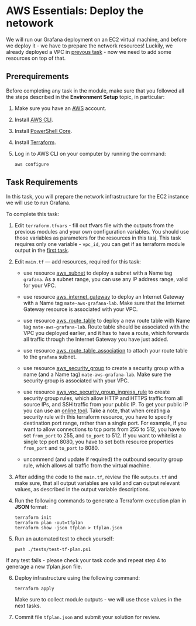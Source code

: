 # AWS Essentials: Deploy the netowork

We will run our Grafana deployment on an EC2 virtual machine, and before we deploy it - we have to prepare the network resources! Luckily, we already deployed a VPC in [prevous task](https://github.com/mate-academy/aws_devops_task_1_test_lab_setup) - now we need to add some resources on top of that. 

## Prerequirements

Before completing any task in the module, make sure that you followed all the steps described in the **Environment Setup** topic, in particular: 

1. Make sure you have an [AWS](https://aws.amazon.com/free/) account.

2. Install [AWS CLI](https://docs.aws.amazon.com/cli/latest/userguide/getting-started-install.html).

3. Install [PowerShell Core](https://learn.microsoft.com/en-us/powershell/scripting/install/installing-powershell?view=powershell-7.4).

4. Install [Terraform](https://developer.hashicorp.com/terraform/tutorials/aws-get-started/install-cli).

5. Log in to AWS CLI on your computer by running the command:
   
    ```
    aws configure
    ```

## Task Requirements 

In this task, you will prepare the network infrastructure for the EC2 instance we will use to run Grafana. 

To complete this task: 

1. Edit `terraform.tfvars` - fill out tfvars file with the outputs from the previous modules and your own configuration variables. You should use those variables as parameters for the resources in this tasj. This task requires only one variable - `vpc_id`, you can get if as terraform module output in the [first task](https://github.com/mate-academy/aws_devops_task_1_test_lab_setup). 

2. Edit `main.tf` — add resources, required for this task: 
    
    - use resource [aws_subnet](https://registry.terraform.io/providers/hashicorp/aws/latest/docs/resources/subnet) to deploy a subnet with a Name tag `grafana`. As a subnet range, you can use any IP address range, valid for your VPC. 

    - use resource [aws_internet_gateway](https://registry.terraform.io/providers/hashicorp/aws/latest/docs/resources/internet_gateway) to deploy an Internet Gateway with a Name tag `mate-aws-grafana-lab`. Make sure that the Internet Gateway resource is associated with your VPC. 

    - use resource [aws_route_table](https://registry.terraform.io/providers/hashicorp/aws/latest/docs/resources/route_table) to deploy a new route table with Name tag `mate-aws-grafana-lab`. Route table should be associated with the VPC you deployed earlier, and it has to have a route, which forwards all traffic through the Internet Gateway you have just added. 

    - use resource [aws_route_table_association](https://registry.terraform.io/providers/hashicorp/aws/latest/docs/resources/route_table_association) to attach your route table to the `grafana` subnet. 

    - use resource [aws_security_group](https://registry.terraform.io/providers/hashicorp/aws/latest/docs/resources/security_group.html) to create a security group with a name (and a Name tag) `mate-aws-grafana-lab`. Make sure the security group is associated with your VPC. 

    - use resource [aws_vpc_security_group_ingress_rule](https://registry.terraform.io/providers/hashicorp/aws/latest/docs/resources/vpc_security_group_ingress_rule) to create security group rules, which allow HTTP and HTTPS traffic from all source IPs, and SSH traffic from your public IP. To get your public IP you can use an [online tool](https://whatismyipaddress.com/). Take a note, that when creating a security rule with this terraform resource, you have to specify destination port range, rather than a single port. For example, if you want to allow connections to tcp ports from 255 to 512, you have to set `from_port` to 255, and `to_port` to 512. If you want to whitelist a single tcp port 8080, you have to set both resource properties `from_port` and `to_port` to 8080.  

    - uncommend (and update if required) the outbound security group rule, which allows all traffic from the virtual machine. 

3. After adding the code to the `main.tf`, review the file `outputs.tf` and make sure, that all output variables are valid and can output relevant values, as described in the output variable descriptions. 

4. Run the following commands to generate a Terraform execution plan in **JSON** format: 

    ```
    terraform init
    terraform plan -out=tfplan
    terraform show -json tfplan > tfplan.json
    ```

5. Run an automated test to check yourself:
 
    ```
    pwsh ./tests/test-tf-plan.ps1
    ```

If any test fails - please check your task code and repeat step 4 to generage a new tfplan.json file. 

6. Deploy infrastructure using the following command: 
    
    ```
    terraform apply
    ```
    Make sure to collect module outputs - we will use those values in the next tasks. 
    
5. Commit file `tfplan.json` and submit your solution for review. 
